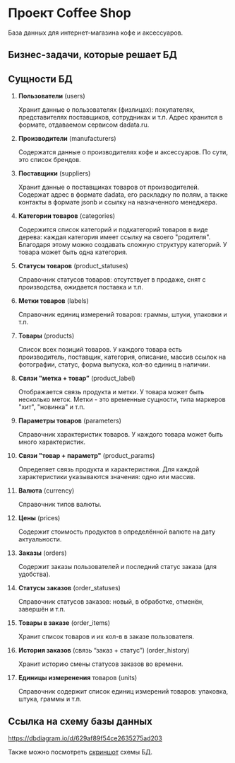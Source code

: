 # Проект Coffee Shop
База данных для интернет-магазина кофе и аксессуаров.

## Бизнес-задачи, которые решает БД



## Сущности БД

1. **Пользователи** (users)
    
    Хранит данные о пользователях (физлицах): покупателях, представителях поставщиков, сотрудниках и т.п. Адрес хранится в формате, отдаваемом сервисом dadata.ru.

1. **Производители** (manufacturers)

    Содержатся данные о производителях кофе и аксессуаров. По сути, это список брендов.

1. **Поставщики** (suppliers)

    Хранит данные о поставщиках товаров от производителей. Содержат адрес в формате dadata, его раскладку по полям, а также контакты в формате jsonb и ссылку на назначенного менеджера.

1. **Категории товаров** (categories)

    Содержится список категорий и подкатегорий товаров в виде дерева: каждая категория имеет ссылку на своего "родителя". Благодаря этому можно создавать сложную структуру категорий. У товара может быть одна категория.

1. **Статусы товаров** (product_statuses)

    Справочник статусов товаров: отсутствует в продаже, снят с производства, ожидается поставка и т.п. 

1. **Метки товаров** (labels)

    Справочник единиц измерений товаров: граммы, штуки, упаковки и т.п.

1. **Товары** (products)

    Список всех позиций товаров. У каждого товара есть производитель, поставщик, категория, описание, массив ссылок на фотографии, статус, форма выпуска, кол-во единиц в наличии.

1. **Связи "метка + товар”** (product_label)

    Отображается связь продукта и метки. У товара может быть несколько меток. Метки - это временные сущности, типа маркеров "хит", "новинка" и т.п.

1. **Параметры товаров** (parameters)

    Справочник характеристик товаров. У каждого товара может быть много характеристик.

1. **Связи "товар + параметр"** (product_params)

    Определяет связь продукта и характеристики. Для каждой характеристики указываются значения: одно или массив.

1. **Валюта** (currency)

    Справочник типов валюты.

1. **Цены** (prices)

    Содержит стоимость продуктов в определённой валюте на дату актуальности.

1. **Заказы** (orders)

    Содержит заказы пользователей и последний статус заказа (для удобства).

1. **Статусы заказов** (order_statuses)

    Справочник статусов заказов: новый, в обработке, отменён, завершён и т.п.

1. **Товары в заказе** (order_items)

    Хранит список товаров и их кол-в в заказе пользователя.

1. **История заказов** (связь “заказ + статус”) (order_history)

    Хранит историю смены статусов заказов во времени.

1. **Единицы измеренения** товаров (units)

    Справочник содержит список единиц измерений товаров: упаковка, штука, граммы и т.п.

## Ссылка на схему базы данных

https://dbdiagram.io/d/629af89f54ce2635275ad203

Также можно посмотреть [скриншот](https://prnt.sc/IzcHEh2yBSzs) схемы БД.


